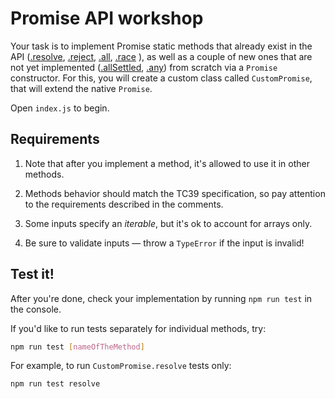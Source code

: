 # Promise API workshop

Your task is to implement Promise static methods that already exist in the API ([.resolve](https://developer.mozilla.org/en-US/docs/Web/JavaScript/Reference/Global_Objects/Promise/resolve),
[.reject](https://developer.mozilla.org/en-US/docs/Web/JavaScript/Reference/Global_Objects/Promise/reject),
[.all](https://developer.mozilla.org/en-US/docs/Web/JavaScript/Reference/Global_Objects/Promise/all),
[.race](https://developer.mozilla.org/en-US/docs/Web/JavaScript/Reference/Global_Objects/Promise/race)
),
as well as a couple of new ones that are not yet implemented ([.allSettled](https://github.com/tc39/proposal-promise-allSettled), [.any](https://github.com/tc39/proposal-promise-any)) from scratch via a `Promise` constructor. For this, you will create
a custom class called `CustomPromise`, that will extend the native `Promise`.

Open `index.js` to begin.

## Requirements

1. Note that after you implement a method, it's allowed to use it in other methods.

1. Methods behavior should match the TC39 specification, so pay attention to the requirements described in the comments.

1. Some inputs specify an _iterable_, but it's ok to account for arrays only.

1. Be sure to validate inputs — throw a `TypeError` if the input is invalid!

## Test it!

After you're done, check your implementation by running `npm run test` in the console.

If you'd like to run tests separately for individual methods, try:

```sh
npm run test [nameOfTheMethod]
```

For example, to run `CustomPromise.resolve` tests only:

```sh
npm run test resolve
```
